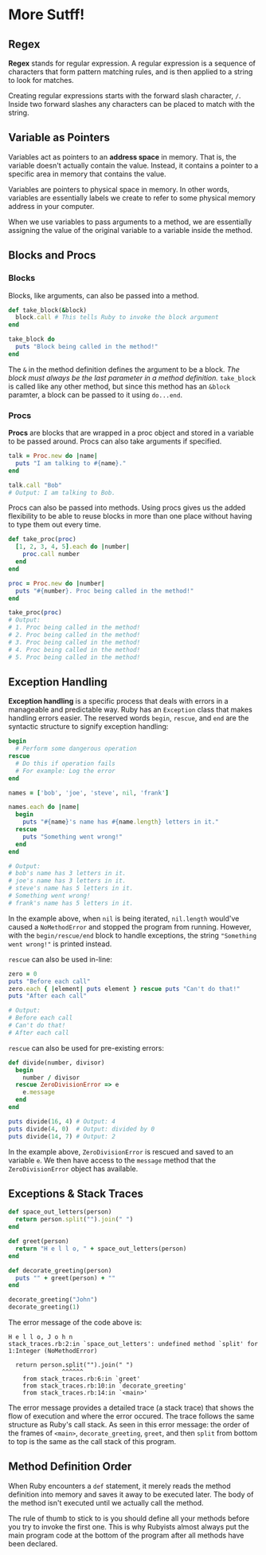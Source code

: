 # More Sutff!

## Regex
**Regex** stands for regular expression. A regular expression is a sequence of characters that form pattern matching rules, and is then applied to a string to look for matches.

Creating regular expressions starts with the forward slash character, `/`. Inside two forward slashes any characters can be placed to match with the string.

## Variable as Pointers
Variables act as pointers to an **address space** in memory. That is, the variable doesn't actually contain the value. Instead, it contains a pointer to a specific area in memory that contains the value. 

Variables are pointers to physical space in memory. In other words, variables are essentially labels we create to refer to some physical memory address in your computer.

When we use variables to pass arguments to a method, we are essentially assigning the value of the original variable to a variable inside the method.

## Blocks and Procs
### Blocks
Blocks, like arguments, can also be passed into a method.

```ruby
def take_block(&block)
  block.call # This tells Ruby to invoke the block argument
end

take_block do
  puts "Block being called in the method!"
end
```

The `&` in the method definition defines the argument to be a block. *The block must always be the last parameter in a method definition.* `take_block` is called like any other method, but since this method has an `&block` paramter, a block can be passed to it using `do...end`. 

### Procs
**Procs** are blocks that are wrapped in a proc object and stored in a variable to be passed around. Procs can also take arguments if specified.
```ruby
talk = Proc.new do |name|
  puts "I am talking to #{name}."
end

talk.call "Bob"
# Output: I am talking to Bob.
```

Procs can also be passed into methods. Using procs gives us the added flexibility to be able to reuse blocks in more than one place without having to type them out every time.
```ruby
def take_proc(proc)
  [1, 2, 3, 4, 5].each do |number|
    proc.call number
  end
end

proc = Proc.new do |number|
  puts "#{number}. Proc being called in the method!"
end

take_proc(proc)
# Output:
# 1. Proc being called in the method!
# 2. Proc being called in the method!
# 3. Proc being called in the method!
# 4. Proc being called in the method!
# 5. Proc being called in the method!
```

## Exception Handling
**Exception handling** is a specific process that deals with errors in a manageable and predictable way. Ruby has an `Exception` class that makes handling errors easier. The reserved words `begin`, `rescue`, and `end` are the syntactic structure to signify exception handling:
```ruby
begin
  # Perform some dangerous operation
rescue
  # Do this if operation fails
  # For example: Log the error
end
```
```ruby
names = ['bob', 'joe', 'steve', nil, 'frank']

names.each do |name|
  begin
    puts "#{name}'s name has #{name.length} letters in it."
  rescue
    puts "Something went wrong!"
  end
end

# Output:
# bob's name has 3 letters in it.
# joe's name has 3 letters in it.
# steve's name has 5 letters in it.
# Something went wrong!
# frank's name has 5 letters in it.
```
In the example above, when `nil` is being iterated, `nil.length` would've caused a `NoMethodError` and stopped the program from running. However, with the `begin/rescue/end` block to handle exceptions, the string `"Something went wrong!"` is printed instead.

`rescue` can also be used in-line:
```ruby
zero = 0
puts "Before each call"
zero.each { |element| puts element } rescue puts "Can't do that!"
puts "After each call"

# Output:
# Before each call
# Can't do that!
# After each call
```

`rescue` can also be used for pre-existing errors:
```ruby
def divide(number, divisor)
  begin
    number / divisor
  rescue ZeroDivisionError => e
    e.message
  end
end

puts divide(16, 4) # Output: 4
puts divide(4, 0)  # Output: divided by 0
puts divide(14, 7) # Output: 2
```
In the example above, `ZeroDivisionError` is rescued and saved to an variable `e`. We then have access to the `message` method that the `ZeroDivisionError` object has available.

## Exceptions & Stack Traces
```ruby
def space_out_letters(person)
  return person.split("").join(" ")
end

def greet(person)
  return "H e l l o, " + space_out_letters(person)
end

def decorate_greeting(person)
  puts "" + greet(person) + ""
end

decorate_greeting("John")
decorate_greeting(1)
```
The error message of the code above is:
```shell
H e l l o, J o h n
stack_traces.rb:2:in `space_out_letters': undefined method `split' for 1:Integer (NoMethodError)

  return person.split("").join(" ")
               ^^^^^^
	from stack_traces.rb:6:in `greet'
	from stack_traces.rb:10:in `decorate_greeting'
	from stack_traces.rb:14:in `<main>'
```
The error message provides a detailed trace (a stack trace) that shows the flow of execution and where the error occured. The trace follows the same structure as Ruby's call stack. As seen in this error message: the order of the frames of `<main>`, `decorate_greeting`, `greet`, and then `split` from bottom to top is the same as the call stack of this program.

## Method Definition Order
When Ruby encounters a `def` statement, it merely reads the method definition into memory and saves it away to be executed later. The body of the method isn't executed until we actually call the method.

The rule of thumb to stick to is you should define all your methods before you try to invoke the first one. This is why Rubyists almost always put the main program code at the bottom of the program after all methods have been declared.
